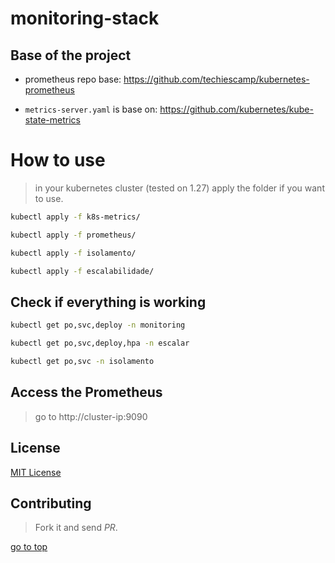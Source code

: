 # monitoring-stack

## Base of the project

-   prometheus repo base:
    https://github.com/techiescamp/kubernetes-prometheus

-   `metrics-server.yaml` is base on:
    https://github.com/kubernetes/kube-state-metrics

# How to use

> in your kubernetes cluster (tested on 1.27) apply the folder if you want to use.

```bash
kubectl apply -f k8s-metrics/
```

```bash
kubectl apply -f prometheus/
```

```bash
kubectl apply -f isolamento/
```

```bash
kubectl apply -f escalabilidade/
```

## Check if everything is working

```bash
kubectl get po,svc,deploy -n monitoring
```

```bash
kubectl get po,svc,deploy,hpa -n escalar
```

```bash
kubectl get po,svc -n isolamento
```

## Access the Prometheus

> go to http://cluster-ip:9090

## License

[MIT License](LICENSE)

## Contributing

> Fork it and send _PR_.

[go to top](#monitoring-stack)
